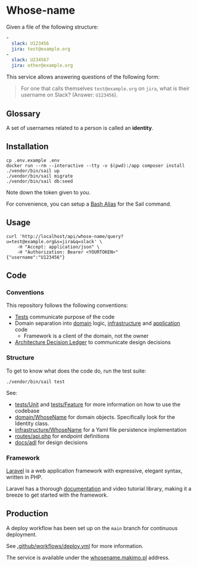 # Whose-name

Given a file of the following structure:

```yml
-
  slack: U123456
  jira: test@example.org
-
  slack: U234567
  jira: other@example.org
```

This service allows answering questions of the following form:

> For one that calls themselves `test@example.org` on `jira`, what is their username on Slack? (Answer: `U123456`).

## Glossary

A set of usernames related to a person is called an **identity**.

## Installation

```
cp .env.example .env
docker run --rm --interactive --tty -v $(pwd):/app composer install
./vendor/bin/sail up
./vendor/bin/sail migrate
./vendor/bin/sail db:seed
```

Note down the token given to you.

For convenience, you can setup a [Bash Alias](https://laravel.com/docs/9.x/sail#configuring-a-bash-alias) for the Sail command.

## Usage

```
curl 'http://localhost/api/whose-name/query?u=test@example.org&s=jira&q=slack' \ 
    -H "Accept: application/json" \
    -H "Authorization: Bearer <YOURTOKEN>"
{"username":"U123456"}
```

## Code

### Conventions

This repository follows the following conventions:

- [Tests](tests) communicate purpose of the code
- Domain separation into [domain](domain) logic, [infrastructure](infrastructure) and [application](routes/api.php) code
  - Framework is a client of the domain, not the owner
- [Architecture Decision Ledger](docs/adl) to communicate design decisions

### Structure

To get to know what does the code do, run the test suite:

```
./vendor/bin/sail test
```

See:

- [tests/Unit](tests/Unit) and [tests/Feature](tests/Feature) for more information on how to use the codebase
- [domain/WhoseName](domain/WhoseName) for domain objects. Specifically look for the Identity class.
- [infrastructure/WhoseName](infrastructure/WhoseName) for a Yaml file persistence implementation
- [routes/api.php](routes/api.php) for endpoint definitions
- [docs/adl](docs/adl) for design decisions

### Framework

[Laravel](https://laravel.com/) is a web application framework with expressive, elegant syntax, written in PHP.

Laravel has a thorough [documentation](https://laravel.com/docs) and video tutorial library, making it a breeze to get started with the framework.

## Production

A deploy workflow has been set up on the `main` branch for continuous deployment.

See [.github/workflows/deploy.yml](.github/workflows/deploy.yml) for more information.

The service is available under the [whosename.makimo.pl](https://whosename.makimo.pl) address.



